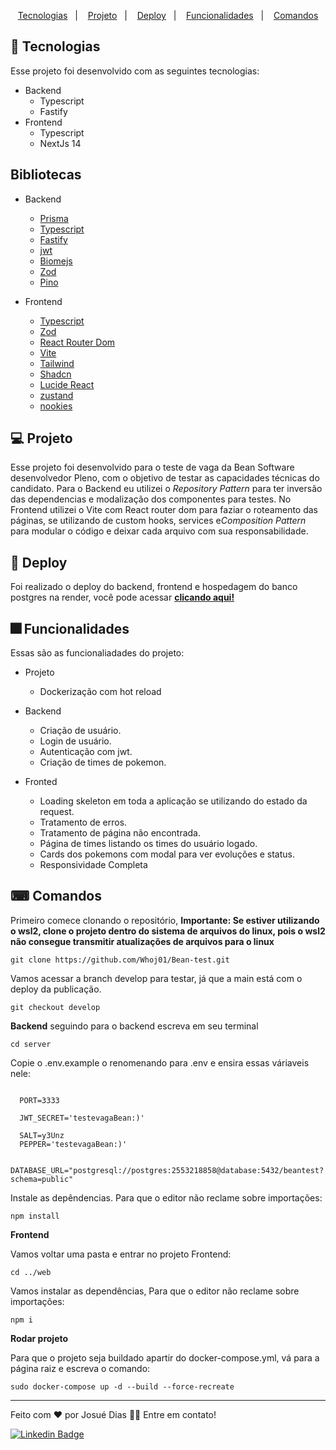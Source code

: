 <p align="center">
  <a href="#-tecnologias">Tecnologias</a>&nbsp;&nbsp;&nbsp;|&nbsp;&nbsp;&nbsp;
  <a href="#-projeto">Projeto</a>&nbsp;&nbsp;&nbsp;|&nbsp;&nbsp;&nbsp;
  <a href="#-deploy">Deploy</a>&nbsp;&nbsp;&nbsp;|&nbsp;&nbsp;&nbsp;
  <a href="#-funcionalidades">Funcionalidades</a>&nbsp;&nbsp;&nbsp;|&nbsp;&nbsp;&nbsp;
  <a href="#-comandos">Comandos</a>
</p>

## 🚀 Tecnologias
Esse projeto foi desenvolvido com as seguintes tecnologias:

- Backend
  - Typescript
  - Fastify
- Frontend
  - Typescript
  - NextJs 14

## Bibliotecas
- Backend
  - [Prisma](https://www.prisma.io/)
  - [Typescript](https://www.typescriptlang.org/)
  - [Fastify](https://fastify.dev/)
  - [jwt](https://www.npmjs.com/package/jsonwebtoken)
  - [Biomejs](https://biomejs.dev/pt-br/)
  - [Zod](https://zod.dev/)
  - [Pino](https://github.com/pinojs/pino)

- Frontend
  - [Typescript](https://www.typescriptlang.org/)
  - [Zod](https://zod.dev/)
  - [React Router Dom](https://reactrouter.com/en/main)
  - [Vite](https://vitejs.dev/)
  - [Tailwind](https://tailwindcss.com/)
  - [Shadcn](https://ui.shadcn.com/)
  - [Lucide React](https://lucide.dev/)
  - [zustand](https://zustand-demo.pmnd.rs/)
  - [nookies](https://www.npmjs.com/package/nookies)

## 💻 Projeto

 Esse projeto foi desenvolvido para o teste de vaga da Bean Software desenvolvedor Pleno, com o objetivo de testar as capacidades técnicas do candidato.
 Para o Backend eu utilizei o *Repository Pattern* para ter inversão das dependencias e modalização dos componentes para testes.
 No Frontend utilizei o Vite com React router dom para faziar o roteamento das páginas, se utilizando de custom hooks, services e*Composition Pattern* para modular o código e deixar cada arquivo com sua responsabilidade.


## 🚀 Deploy
 Foi realizado o deploy do backend, frontend e hospedagem do banco postgres na render, você pode acessar <a href="https://www.beantest.devjosuehub.com.br/login/" target="_blank">**clicando aqui!**</a> 

## 🎆 Funcionalidades

Essas são as funcionaliadades do projeto: 

- Projeto
  - Dockerização com hot reload

- Backend
  - Criação de usuário.
  - Login de usuário.
  - Autenticação com jwt.
  - Criação de times de pokemon.

- Fronted
  - Loading skeleton em toda a aplicação se utilizando do estado da request.
  - Tratamento de erros.
  - Tratamento de página não encontrada.
  - Página de times listando os times do usuário logado.
  - Cards dos pokemons com modal para ver evoluções e status.
  - Responsividade Completa

## ⌨ Comandos

Primeiro comece clonando o repositório, **Importante: Se estiver utilizando o wsl2, clone o projeto dentro do sistema de arquivos do linux, pois o wsl2 não consegue transmitir atualizações de arquivos para o linux**

``` git clone https://github.com/Whoj01/Bean-test.git ```

Vamos acessar a branch develop para testar, já que a main está com o deploy da publicação.

``` git checkout develop ```

**Backend**
seguindo para o backend escreva em seu terminal 

``` cd server ```

Copie o .env.example o renomenando para .env e ensira essas váriaveis nele:

~~~env

  PORT=3333

  JWT_SECRET='testevagaBean:)'

  SALT=y3Unz
  PEPPER='testevagaBean:)'

  DATABASE_URL="postgresql://postgres:2553218858@database:5432/beantest?schema=public"

~~~

Instale as depêndencias. Para que o editor não reclame sobre importações:

``` npm install  ```


**Frontend**

Vamos voltar uma pasta e entrar no projeto Frontend:

``` cd ../web ```

Vamos instalar as dependências, Para que o editor não reclame sobre importações:

``` npm i ```

**Rodar projeto**

Para que o projeto seja buildado apartir do docker-compose.yml, vá para a página raiz e escreva o comando: 

``` sudo docker-compose up -d --build --force-recreate ```

 ---

<p>Feito com ❤️ por Josué Dias 👋🏽 Entre em contato!</p>

[![Linkedin Badge](https://img.shields.io/badge/-Josuedias-blue?style=flat-square&logo=Linkedin&logoColor=white&link=https://https://www.linkedin.com/in/nycole-xavier-641271202/)](https://www.linkedin.com/in/josué-dias-271458224/)
